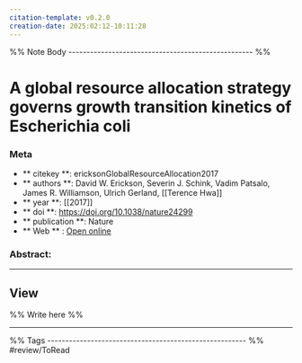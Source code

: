 ```yaml
---
citation-template: v0.2.0
creation-date: 2025:02:12-10:11:28
---
```


%% Note Body --------------------------------------------------- %%
# A global resource allocation strategy governs growth transition kinetics of Escherichia coli

### Meta
- ** citekey **: ericksonGlobalResourceAllocation2017
- ** authors **: David W. Erickson, Severin J. Schink, Vadim Patsalo, James R. Williamson, Ulrich Gerland, [[Terence Hwa]]
- ** year **: [[2017]]
- ** doi **: https://doi.org/10.1038/nature24299
- ** publication **: Nature
- ** Web ** : [Open online](https://www.nature.com/articles/nature24299)


### Abstract:


___

## View

%% Write here %%





___
%% Tags  ------------------------------------------------------- %%
#review/ToRead